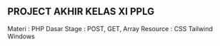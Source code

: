 ## PROJECT AKHIR KELAS XI PPLG ##
Materi : PHP Dasar
Stage : POST, GET, Array
Resource : CSS Tailwind Windows
